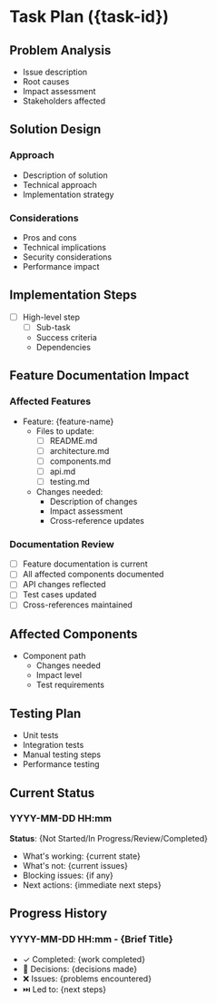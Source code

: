 # Task Plan ({task-id})

## Problem Analysis

- Issue description
- Root causes
- Impact assessment
- Stakeholders affected

## Solution Design

### Approach

- Description of solution
- Technical approach
- Implementation strategy

### Considerations

- Pros and cons
- Technical implications
- Security considerations
- Performance impact

## Implementation Steps

- [ ] High-level step
  - [ ] Sub-task
  - Success criteria
  - Dependencies

## Feature Documentation Impact

### Affected Features

- Feature: {feature-name}
  - Files to update:
    - [ ] README.md
    - [ ] architecture.md
    - [ ] components.md
    - [ ] api.md
    - [ ] testing.md
  - Changes needed:
    - Description of changes
    - Impact assessment
    - Cross-reference updates

### Documentation Review

- [ ] Feature documentation is current
- [ ] All affected components documented
- [ ] API changes reflected
- [ ] Test cases updated
- [ ] Cross-references maintained

## Affected Components

- Component path
  - Changes needed
  - Impact level
  - Test requirements

## Testing Plan

- Unit tests
- Integration tests
- Manual testing steps
- Performance testing

## Current Status

### YYYY-MM-DD HH:mm

**Status**: {Not Started/In Progress/Review/Completed}

- What's working: {current state}
- What's not: {current issues}
- Blocking issues: {if any}
- Next actions: {immediate next steps}

## Progress History

### YYYY-MM-DD HH:mm - {Brief Title}

- ✓ Completed: {work completed}
- 🤔 Decisions: {decisions made}
- ❌ Issues: {problems encountered}
- ⏭️ Led to: {next steps}
